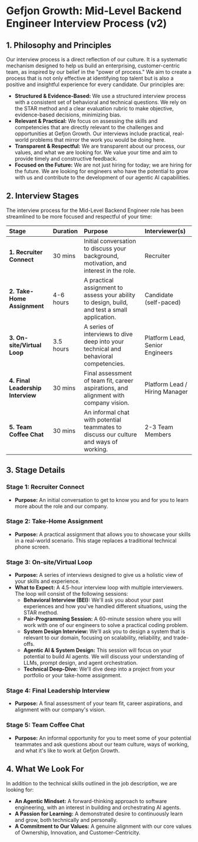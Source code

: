 # Gefjon Growth: Mid-Level Backend Engineer Interview Process (v2)

## 1. Philosophy and Principles

Our interview process is a direct reflection of our culture. It is a systematic mechanism designed to help us build an enterprising, customer-centric team, as inspired by our belief in the "power of process." We aim to create a process that is not only effective at identifying top talent but is also a positive and insightful experience for every candidate. Our principles are:

*   **Structured & Evidence-Based:** We use a structured interview process with a consistent set of behavioral and technical questions. We rely on the STAR method and a clear evaluation rubric to make objective, evidence-based decisions, minimizing bias.
*   **Relevant & Practical:** We focus on assessing the skills and competencies that are directly relevant to the challenges and opportunities at Gefjon Growth. Our interviews include practical, real-world problems that mirror the work you would be doing here.
*   **Transparent & Respectful:** We are transparent about our process, our values, and what we are looking for. We value your time and aim to provide timely and constructive feedback.
*   **Focused on the Future:** We are not just hiring for today; we are hiring for the future. We are looking for engineers who have the potential to grow with us and contribute to the development of our agentic AI capabilities.

## 2. Interview Stages

The interview process for the Mid-Level Backend Engineer role has been streamlined to be more focused and respectful of your time:

| Stage | Duration | Purpose | Interviewer(s) |
| :--- | :--- | :--- | :--- |
| **1. Recruiter Connect** | 30 mins | Initial conversation to discuss your background, motivation, and interest in the role. | Recruiter |
| **2. Take-Home Assignment** | 4-6 hours | A practical assignment to assess your ability to design, build, and test a small application. | Candidate (self-paced) |
| **3. On-site/Virtual Loop** | 3.5 hours | A series of interviews to dive deep into your technical and behavioral competencies. | Platform Lead, Senior Engineers |
| **4. Final Leadership Interview** | 30 mins | Final assessment of team fit, career aspirations, and alignment with company vision. | Platform Lead / Hiring Manager |
| **5. Team Coffee Chat** | 30 mins | An informal chat with potential teammates to discuss our culture and ways of working. | 2-3 Team Members |

## 3. Stage Details

### Stage 1: Recruiter Connect

*   **Purpose:** An initial conversation to get to know you and for you to learn more about the role and our company.

### Stage 2: Take-Home Assignment

*   **Purpose:** A practical assignment that allows you to showcase your skills in a real-world scenario. This stage replaces a traditional technical phone screen.

### Stage 3: On-site/Virtual Loop

*   **Purpose:** A series of interviews designed to give us a holistic view of your skills and experience.
*   **What to Expect:** A 4.5-hour interview loop with multiple interviewers. The loop will consist of the following sessions:
    *   **Behavioral Interview (BEI):** We'll ask you about your past experiences and how you've handled different situations, using the STAR method.
    *   **Pair-Programming Session:** A 60-minute session where you will work with one of our engineers to solve a practical coding problem.
    *   **System Design Interview:** We'll ask you to design a system that is relevant to our domain, focusing on scalability, reliability, and trade-offs.
    *   **Agentic AI & System Design:** This session will focus on your potential to build AI agents. We will discuss your understanding of LLMs, prompt design, and agent orchestration.
    *   **Technical Deep-Dive:** We'll dive deep into a project from your portfolio or your take-home assignment.

### Stage 4: Final Leadership Interview

*   **Purpose:** A final assessment of your team fit, career aspirations, and alignment with our company's vision.

### Stage 5: Team Coffee Chat

*   **Purpose:** An informal opportunity for you to meet some of your potential teammates and ask questions about our team culture, ways of working, and what it's like to work at Gefjon Growth.

## 4. What We Look For

In addition to the technical skills outlined in the job description, we are looking for:

*   **An Agentic Mindset:** A forward-thinking approach to software engineering, with an interest in building and orchestrating AI agents.
*   **A Passion for Learning:** A demonstrated desire to continuously learn and grow, both technically and personally.
*   **A Commitment to Our Values:** A genuine alignment with our core values of Ownership, Innovation, and Customer-Centricity.